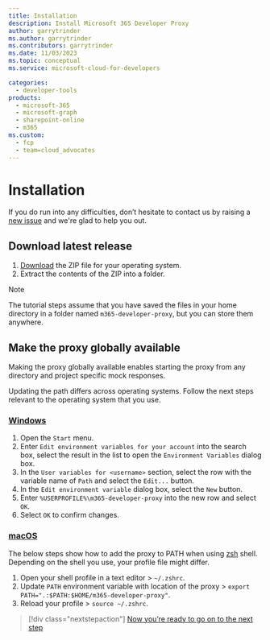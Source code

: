 ```yaml
---
title: Installation
description: Install Microsoft 365 Developer Proxy
author: garrytrinder
ms.author: garrytrinder
ms.contributors: garrytrinder
ms.date: 11/03/2023
ms.topic: conceptual
ms.service: microsoft-cloud-for-developers

categories:
  - developer-tools
products:
  - microsoft-365
  - microsoft-graph
  - sharepoint-online
  - m365
ms.custom:
  - fcp
  - team=cloud_advocates
---
```


# Installation

If you do run into any difficulties, don’t hesitate to contact us by raising a [new issue](https://github.com/microsoft/m365-developer-proxy/issues/new) and we're glad to help you out.

## Download latest release

1. [Download](https://github.com/microsoft/m365-developer-proxy/releases/latest) the ZIP file for your operating system.
2. Extract the contents of the ZIP into a folder.

> [!NOTE]
> The tutorial steps assume that you have saved the files in your home directory in a folder named `m365-developer-proxy`, but you can store them anywhere.

## Make the proxy globally available

Making the proxy globally available enables starting the proxy from any directory and project specific mock responses.

Updating the path differs across operating systems. Follow the next steps relevant to the operating system that you use.

### [Windows](#tab/windows)

  1. Open the `Start` menu.
  1. Enter `Edit environment variables for your account` into the search box, select the result in the list to open the `Environment Variables` dialog box.
  1. In the `User variables for <username>` section, select the row with the variable name of `Path` and select the `Edit...` button.
  1. In the `Edit environment variable` dialog box, select the `New` button.
  1. Enter `%USERPROFILE%\m365-developer-proxy` into the new row and select `OK`.
  1. Select `OK` to confirm changes.

### [macOS](#tab/macos)

The below steps show how to add the proxy to PATH when using [zsh](https://www.zsh.org/) shell. Depending on the shell you use, your profile file might differ.

  1. Open your shell profile in a text editor > `~/.zshrc`.
  1. Update `PATH` environment variable with location of the proxy > `export PATH=".:$PATH:$HOME/m365-developer-proxy"`.
  1. Reload your profile > `source ~/.zshrc`.

> [!div class="nextstepaction"]
> [Now you’re ready to go on to the next step](microsoft-cloud/dev/m365-developer-proxy/get-started/using-the-proxy-for-the-first-time)
